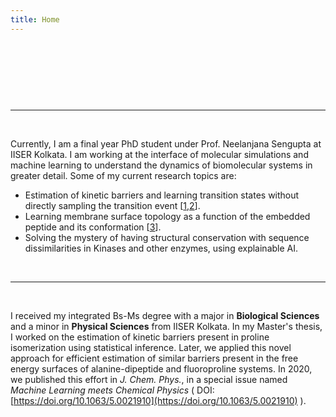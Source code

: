 ```yaml
---
title: Home
---
```


<div class="toggle-container">
    <div id="toggle-track">
        <div id="toggle-knob"></div>
    </div>
</div>

<style>
.toggle-container {
    display: flex;
    justify-content: center;
    margin: 20px 0;
}

#toggle-track {
    width: 120px;
    height: 50px;
    background: url('/assets/science_bg.png') center/cover;
    border-radius: 25px;
    position: relative;
    transition: background 0.5s ease-in-out;
}

#toggle-knob {
    width: 45px;
    height: 45px;
    border-radius: 50%;
    background: url('/assets/face_off.png') center/cover;
    position: absolute;
    top: 2.5px;
    left: 3px;
    transition: transform 0.5s ease-in-out, background 0.3s ease-in-out;
}
</style>


<script src="/assets/toggle.js"></script>

<!-- <div style="display: flex; align-items: center;">
    <img src="PallabDutta_Photo.jpg" alt="Your Photo" style="width:150px; border-radius: 50%; margin-right: 20px;">
    <div>
        <p style="text-align: justify;">
        🙏 Namaskar, this is Pallab Dutta! <br>
        👀 I’m a research scholar at IISER Kolkata, exploring the interface of computational chemistry and AI. 
        </p>
    </div>
</div> -->
<br/>

---

<br/>

Currently, I am a final year PhD student under Prof. Neelanjana Sengupta at IISER Kolkata. I am working at the interface of molecular simulations and machine learning to understand the dynamics of biomolecular systems in greater detail. Some of my current research topics are:
- Estimation of kinetic barriers and learning transition states without directly sampling the transition event [[1](https://doi.org/10.1002/cphc.202200595),[2](https://doi.org/10.1016/j.bpj.2023.02.010)].
- Learning membrane surface topology as a function of the embedded peptide and its conformation [[3](https://doi.org/10.1063/5.0250082)]. 
- Solving the mystery of having structural conservation with sequence dissimilarities in Kinases and other enzymes, using explainable AI.  

<br/>

---

<br/>

I received my integrated Bs-Ms degree with a major in **Biological Sciences** and a minor in **Physical Sciences** from IISER Kolkata. In my Master's thesis, I worked on the estimation of kinetic barriers present in proline isomerization using statistical inference. Later, we applied this novel approach for efficient estimation of similar barriers present in the free energy surfaces of alanine-dipeptide and fluoroproline systems. In 2020, we published this effort in *J. Chem. Phys.*, in a special issue named *Machine Learning meets Chemical Physics* ( DOI: [https://doi.org/10.1063/5.0021910](https://doi.org/10.1063/5.0021910) ).

<style>
  .site-footer {
    display: none;
  }
</style>
